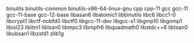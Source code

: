 binutils
binutils-common
binutils-x86-64-linux-gnu
cpp
cpp-11
gcc
gcc-11
gcc-11-base
gcc-12-base
libasan6
libatomic1
libbinutils
libc6
libcc1-0
libcrypt1
libctf-nobfd0
libctf0
libgcc-11-dev
libgcc-s1
libgmp10
libgomp1
libisl23
libitm1
liblsan0
libmpc3
libmpfr6
libquadmath0
libstdc++6
libtsan0
libubsan1
libzstd1
zlib1g
